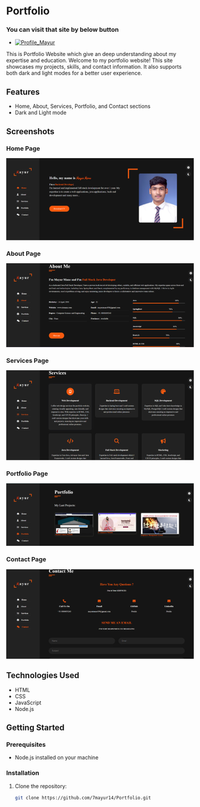 # Portfolio
### You can visit that site by below button
- [![Profile_Mayur](https://img.shields.io/badge/WebSite-008000?style=for-the-badge&logo=time-management&logoColor=white)](https://mayurmaneportfolio.netlify.app/)

This is Portfolio Website  which give an deep understanding about my expertise and education.
Welcome to my portfolio website! This site showcases my projects, skills, and contact information. It also supports both dark and light modes for a better user experience.

## Features
- Home, About, Services, Portfolio, and Contact sections
- Dark and Light mode

## Screenshots

### Home Page
![Home Page](https://github.com/7mayur14/Portfolio/blob/main/Home.png)

### About Page
![About Page](https://github.com/7mayur14/Portfolio/blob/main/About.png)

### Services Page
![Services Page](https://github.com/7mayur14/Portfolio/blob/main/Services.png)

### Portfolio Page
![Portfolio Page](https://github.com/7mayur14/Portfolio/blob/main/Portfolio.png)

### Contact Page
![Contact Page](https://github.com/7mayur14/Portfolio/blob/main/Contact.png)

## Technologies Used
- HTML
- CSS
- JavaScript
- Node.js

## Getting Started

### Prerequisites
- Node.js installed on your machine

### Installation
1. Clone the repository:
   ```sh
   git clone https://github.com/7mayur14/Portfolio.git
